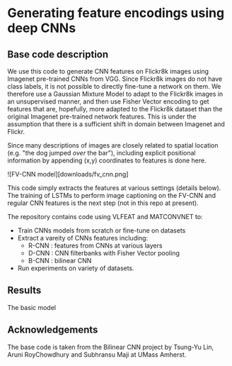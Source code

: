 # Generating feature encodings using deep CNNs

## Base code description

We use this code to generate CNN features on Flickr8k images using Imagenet pre-trained CNNs from VGG.
Since Flickr8k images do not have class labels, it is not possible to directly fine-tune a network on them. 
We therefore use a Gaussian Mixture Model to adapt to the Flickr8k images in an unsupervised manner, and then 
use Fisher Vector encoding to get features that are, hopefully, more adapted to the Flickr8k dataset than the 
original Imagenet pre-trained network features. This is under the assumption that there is a sufficient shift 
in domain between Imagenet and Flickr. 

Since many descriptions of images are closely related to spatial location (e.g. "the dog jumped *over* the bar"), 
including explicit positional information by appending (x,y) coordinates to features is done here.

![FV-CNN model][downloads/fv_cnn.png]

This code simply extracts the features at various settings (details below). The training of LSTMs to perform 
image captioning on the FV-CNN and regular CNN features is the next step (not in this repo at present).


The repository contains code using VLFEAT and MATCONVNET to:

+ Train CNNs models from scratch or fine-tune on datasets
+ Extract a vareity of CNNs features including:
	+ R-CNN : features from CNNs at various layers
	+ D-CNN : CNN filterbanks with Fisher Vector pooling
	+ B-CNN : bilinear CNN
+ Run experiments on variety of datasets.



## Results


The basic model 






## 





	

## Acknowledgements
The base code is taken from the Bilinear CNN project by Tsung-Yu Lin, Aruni RoyChowdhury and Subhransu Maji at UMass Amherst.






	

